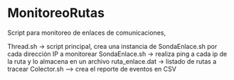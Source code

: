 # MonitoreoRutas
Script para monitoreo de enlaces de comunicaciones, 

Thread.sh -> script principal, crea una instancia de SondaEnlace.sh por cada dirección IP a monitorear
SondaEnlace.sh -> realiza ping a cada ip de la ruta y lo almacena en un archivo
ruta_enlace.dat -> listado de rutas a tracear
Colector.sh --> crea el reporte de eventos en CSV
